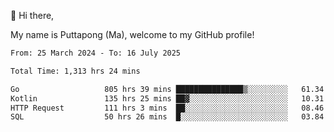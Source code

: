 👋 Hi there,

My name is Puttapong (Ma), welcome to my GitHub profile!

<!--START_SECTION:waka-->

```txt
From: 25 March 2024 - To: 16 July 2025

Total Time: 1,313 hrs 24 mins

Go                   805 hrs 39 mins ███████████████▒░░░░░░░░░   61.34 %
Kotlin               135 hrs 25 mins ██▓░░░░░░░░░░░░░░░░░░░░░░   10.31 %
HTTP Request         111 hrs 3 mins  ██░░░░░░░░░░░░░░░░░░░░░░░   08.46 %
SQL                  50 hrs 26 mins  █░░░░░░░░░░░░░░░░░░░░░░░░   03.84 %
```

<!--END_SECTION:waka-->
